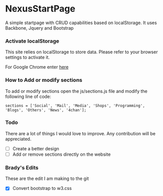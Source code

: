# NexusStartPage
A simple startpage with CRUD capabilities based on localStorage. It uses Backbone, Jquery and Bootstrap

### Activate localStorage
This site relies on localStorage to store data. Please refer to your browser settings to activate it. 

For Google Chrome enter [here](https://techglimpse.com/enable-localstorage-support-google-chrome-browser/)

### How to Add or modify sections
To add or modify sections open the js/sections.js file and modify the following line of code:

```
sections = ['Social', 'Mail', 'Media', 'Shops', 'Programming', 'Blogs', 'Others', 'News', '4chan'];
```

### Todo
There are a lot of things I would love to improve. Any contribution will be appreciated.

- [ ] Create a better design
- [ ] Add or remove sections directly on the website

### Brady's Edits
These are the edit I am making to the git

- [x] Convert bootstrap to w3.css
